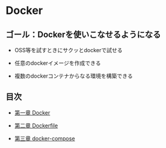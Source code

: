 # Docker

## ゴール：Dockerを使いこなせるようになる

- OSS等を試すときにサクッとdockerで試せる

- 任意のdockerイメージを作成できる

- 複数のdockerコンテナからなる環境を構築できる

## 目次

- [第一章 Docker](01-docker.md)

- [第二章 Dockerfile](02-Dockerfile.md)

- [第三章 docker-compose](03-docker-compose.md)
